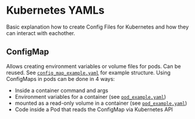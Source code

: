 # Kubernetes YAMLs

Basic explanation how to create Config Files for Kubernetes and how they can interact with eachother.

## ConfigMap

Allows creating environment variables or volume files for pods. Can be reused.
See [`config_map_example.yaml`](examples/config_map_example.yaml) for example structure.
Using ConfigMaps in pods can be done in 4 ways:

- Inside a container command and args
- Environment variables for a container (see [`pod_example.yaml`](examples/pod_example.yaml#L12-17))
- mounted as a read-only volume in a container (see [`pod_example.yaml`](examples/pod_example.yaml#L18-L31))
- Code inside a Pod that reads the ConfigMap via Kubernetes API
